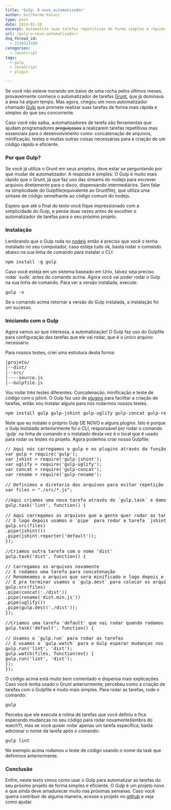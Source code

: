 ```yaml
---
title: 'Gulp: O novo automatizador'
author: Guilherme Kalani
type: post
date: 2014-01-20
excerpt: Automatize suas tarefas repetitivas de forma simples e rápida.
url: /gulp-o-novo-automatizador/
dsq_thread_id:
  - 2130313189
categories:
  - JavaScript
tags:
  - gulp
  - JavaScript
  - plugin

---
```

Se você não esteve morando em baixo de uma rocha pelos últimos meses, provavelmente conhece o automatizador de tarefas [Grunt][1], que já dominava a área há algum tempo. Mas agora, chegou um novo automatizador chamado [Gulp][2] que promete realizar suas tarefas de forma mais rápida e simples do que seu concorrente.

Caso você não saiba, automatizadores de tarefa são ferramentas que ajudam programadores <del>preguiçosos</del> a realizarem tarefas repetitivas mas essenciais para o desenvolvimento como: concatenação de arquivos, minificação, testes e muitas outras coisas necessárias para a criação de um código rápido e eficiente.

### Por que Gulp?

Se você já utiliza o Grunt em seus projetos, deve estar se perguntando por que mudar de automatizador. A resposta é simples: O Gulp é muito mais rápido que o Grunt, já que faz uso das streams do nodejs para escrever arquivos diretamente para o disco, dispensando intermediários. Sem falar na simplicidade do Gulpfile(equivalente ao Gruntfile), que utiliza uma sintaxe de código semelhante ao código comum do nodejs.

Espero que até o final do texto você fique impressionado com a simplicidade do Gulp, e pense duas vezes antes de escolher o automatizador de tarefas para o seu próximo projeto.

### Instalação

Lembrando que o Gulp roda no [nodejs][3] então é preciso que você o tenha instalado no seu computador, caso esteja tudo ok, basta rodar o comando abaixo na sua linha de comando para instalar o CLI:

<pre class="lang-javascript">npm install -g gulp
</pre>

Caso você esteja em um sistema baseado em Unix, talvez seja preciso rodar \`sudo\` antes do comando acima. Agora você vai poder rodar o Gulp na sua linha de comando. Para ver a versão instalada, execute:

<pre class="lang-javascript">gulp -v
</pre>

Se o comando acima retornar a versão do Gulp instalada, a instalação foi um sucesso.

### Iniciando com o Gulp

Agora vamos ao que interessa, a automatização! O Gulp faz uso do Gulpfile para configuração das tarefas que ele vai rodar, que é o único arquivo necessário.

Para nossos testes, criei uma estrutura desta forma:

<pre class="lang-html">|projeto/
|--dist/
|--src/
|----source.js
|--Gulpfile.js
</pre>

Vou rodar três testes diferentes: Concatenação, minificação e teste de código com o jshint. O Gulp faz uso de [plugins][4] para facilitar a criação de tarefas, então vou instalar alguns para nós rodarmos nossos testes.

<pre class="lang-javascript">npm install gulp gulp-jshint gulp-uglify gulp-concat gulp-rename --save-dev
</pre>

Note que eu instalei o próprio Gulp DE NOVO e alguns plugins. Isto é porque o Gulp instalado anteriormente foi o CLI, responsável por rodar o comando \`gulp\` na linha de comando e o instalado desta vez é o local que é usado para rodar os testes no projeto. Agora podemos criar nosso Gulpfile:

<pre class="lang-javascript">// Aqui nós carregamos o gulp e os plugins através da função `require` do nodejs
var gulp = require('gulp');
var jshint = require('gulp-jshint');
var uglify = require('gulp-uglify');
var concat = require('gulp-concat');
var rename = require('gulp-rename');

// Definimos o diretorio dos arquivos para evitar repetição futuramente
var files = "./src/*.js";

//Aqui criamos uma nova tarefa através do ´gulp.task´ e damos a ela o nome 'lint'
gulp.task('lint', function() {

// Aqui carregamos os arquivos que a gente quer rodar as tarefas com o `gulp.src`
// E logo depois usamos o `pipe` para rodar a tarefa `jshint`
gulp.src(files)
.pipe(jshint())
.pipe(jshint.reporter('default'));
});

//Criamos outra tarefa com o nome 'dist'
gulp.task('dist', function() {

// Carregamos os arquivos novamente
// E rodamos uma tarefa para concatenação
// Renomeamos o arquivo que sera minificado e logo depois o minificamos com o `uglify`
// E pra terminar usamos o `gulp.dest` para colocar os arquivos concatenados e minificados na pasta build/
gulp.src(files)
.pipe(concat('./dist'))
.pipe(rename('dist.min.js'))
.pipe(uglify())
.pipe(gulp.dest('./dist'));
});

//Criamos uma tarefa 'default' que vai rodar quando rodamos `gulp` no projeto
gulp.task('default', function() {

// Usamos o `gulp.run` para rodar as tarefas
// E usamos o `gulp.watch` para o Gulp esperar mudanças nos arquivos para rodar novamente
gulp.run('lint', 'dist');
gulp.watch(files, function(evt) {
gulp.run('lint', 'dist');
});
});
</pre>

O código acima está muito bem comentado e dispensa mais explicações. Caso você tenha usado o Grunt anteriormente, percebeu como a criação de tarefas com o Gulpfile é muito mais simples. Para rodar as tarefas, rode o comando:

<pre class="lang-javascript">gulp
</pre>

Perceba que ele executa a rotina de tarefas que você definiu e fica esperando mudanças no seu código para rodar novamente(lembra do watch?), mas se você quiser rodar apenas um tarefa específica, basta adicionar o nome da tarefa após o comando:

<pre class="lang-javascript">gulp lint
</pre>

No exemplo acima rodamos o teste de código usando o nome da task que definimos anteriormente.

### Conclusão

Enfim, neste texto vimos como usar o Gulp para automatizar as tarefas do seu próximo projeto de forma simples e eficiente. O Gulp é um projeto novo e que ainda deve amadurecer muito nas próximas semanas. Caso você queira contribuir de alguma maneira, acesse o projeto no [github][5] e veja como ajudar.

 [1]: http://tableless.com.br/grunt-voce-deveria-estar-usando/
 [2]: http://gulpjs.com
 [3]: http://nodejs.org/
 [4]: http://gratimax.github.io/search-gulp-plugins/
 [5]: https://github.com/gulpjs/gulp